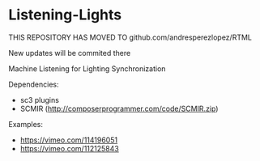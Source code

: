 Listening-Lights
================


THIS REPOSITORY HAS MOVED TO github.com/andresperezlopez/RTML

New updates will be commited there



Machine Listening for Lighting Synchronization

Dependencies:
- sc3 plugins
- SCMIR (http://composerprogrammer.com/code/SCMIR.zip)

Examples:
- https://vimeo.com/114196051
- https://vimeo.com/112125843

